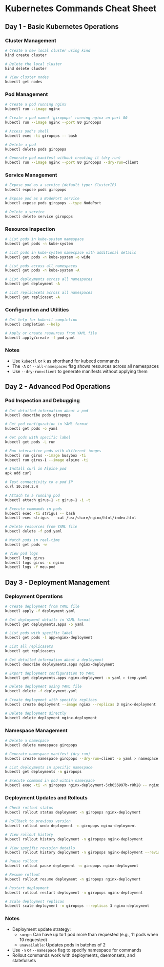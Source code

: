 # Kubernetes Commands Cheat Sheet

## Day 1 - Basic Kubernetes Operations

### Cluster Management
```bash
# Create a new local cluster using kind
kind create cluster

# Delete the local cluster
kind delete cluster

# View cluster nodes
kubectl get nodes
```

### Pod Management
```bash
# Create a pod running nginx
kubectl run --image nginx

# Create a pod named 'giropops' running nginx on port 80
kubectl run --image nginx --port 80 giropops

# Access pod's shell
kubectl exec -ti giropops -- bash

# Delete a pod
kubectl delete pods giropops

# Generate pod manifest without creating it (dry run)
kubectl run --image nginx --port 80 giropops --dry-run=client
```

### Service Management
```bash
# Expose pod as a service (default type: ClusterIP)
kubectl expose pods giropops

# Expose pod as a NodePort service
kubectl expose pods giropops --type NodePort

# Delete a service
kubectl delete service giropops
```

### Resource Inspection
```bash
# List pods in kube-system namespace
kubectl get pods -n kube-system

# List pods in kube-system namespace with additional details
kubectl get pods -n kube-system -o wide

# List pods across all namespaces
kubectl get pods -n kube-system -A

# List deployments across all namespaces
kubectl get deployment -A

# List replicasets across all namespaces
kubectl get replicaset -A
```

### Configuration and Utilities
```bash
# Get help for kubectl completion
kubectl completion --help

# Apply or create resources from YAML file
kubectl apply/create -f pod.yaml
```

### Notes
- Use `kubectl` or `k` as shorthand for kubectl commands
- The `-A` or `--all-namespaces` flag shows resources across all namespaces
- Use `--dry-run=client` to generate manifests without applying them

## Day 2 - Advanced Pod Operations

### Pod Inspection and Debugging
```bash
# Get detailed information about a pod
kubectl describe pods giropops

# Get pod configuration in YAML format
kubectl get pods -o yaml

# Get pods with specific label
kubectl get pods -L run

# Run interactive pods with different images
kubectl run girus --image busybox -ti
kubectl run girus-1 --image alpine -ti

# Install curl in Alpine pod
apk add curl

# Test connectivity to a pod IP
curl 10.244.2.4

# Attach to a running pod
kubectl attach girus-1 -c girus-1 -i -t

# Execute commands in pods
kubectl exec -ti strigus -- bash
kubectl exec strigus -- cat /usr/share/nginx/html/index.html

# Delete resources from YAML file
kubectl delete -f pod.yaml

# Watch pods in real-time
kubectl get pods -w

# View pod logs
kubectl logs girus
kubectl logs girus -c nginx
kubectl logs -f meu-pod
```

## Day 3 - Deployment Management

### Deployment Operations
```bash
# Create deployment from YAML file
kubectl apply -f deployment.yaml

# Get deployment details in YAML format
kubectl get deployments.apps -o yaml

# List pods with specific label
kubectl get pods -l app=nginx-deployment

# List all replicasets
kubectl get replicasets

# Get detailed information about a deployment
kubectl describe deployments.apps nginx-deployment

# Export deployment configuration to YAML
kubectl get deployments.apps nginx-deployment -o yaml > temp.yaml

# Delete deployment using YAML file
kubectl delete -f deployment.yaml

# Create deployment with specific replicas
kubectl create deployment --image nginx --replicas 3 nginx-deployment

# Delete deployment directly
kubectl delete deployment nginx-deployment
```

### Namespace Management
```bash
# Delete a namespace
kubectl delete namespace giropops

# Generate namespace manifest (dry run)
kubectl create namespace giropops --dry-run=client -o yaml > namespace.yaml

# List deployments in specific namespace
kubectl get deployments -n giropops

# Execute command in pod within namespace
kubectl exec -ti -n giropops nginx-deployment-5cb655997b-r8h28 -- nginx -v
```

### Deployment Updates and Rollouts
```bash
# Check rollout status
kubectl rollout status deployment -n giropops nginx-deployment

# Rollback to previous version
kubectl rollout undo deployment -n giropops nginx-deployment

# View rollout history
kubectl rollout history deployment -n giropops nginx-deployment

# View specific revision details
kubectl rollout history deployment -n giropops nginx-deployment --revision 8

# Pause rollout
kubectl rollout pause deployment -n giropops nginx-deployment

# Resume rollout
kubectl rollout resume deployment -n giropops nginx-deployment

# Restart deployment
kubectl rollout restart deployment -n giropops nginx-deployment

# Scale deployment replicas
kubectl scale deployment -n giropops --replicas 3 nginx-deployment
```

### Notes
- Deployment update strategy:
  - `surge`: Can have up to 1 pod more than requested (e.g., 11 pods when 10 requested)
  - `unavailable`: Updates pods in batches of 2
- Use `-n` or `--namespace` flag to specify namespace for commands
- Rollout commands work with deployments, daemonsets, and statefulsets